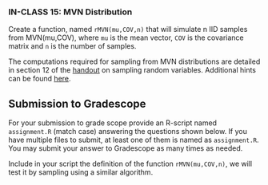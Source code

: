 ### IN-CLASS 15: MVN Distribution

Create a function, named `rMVN(mu,COV,n)` that will simulate n IID samples from MVN(mu,COV), where `mu` is the mean vector, `COV` is the covariance matrix and `n` is the number of samples.

The computations required for sampling from MVN distributions are detailed in section 12 of the [handout](https://github.com/gdlc/STAT_COMP/blob/master/HANDOUTS/SimulatingRandomVariables.pdf) on sampling random variables. Additional hints can be found [here](https://github.com/gdlc/STAT_COMP/blob/master/HANDOUTS/MVNORM.md).

## Submission to Gradescope

For your submission to grade scope provide an R-script named `assignment.R` (match case) answering the questions shown below. If you have multiple files to submit, at least one of them is named as `assignment.R`.  You may submit your answer to Gradescope as many times as needed.

Include in your script the definition of the function `rMVN(mu,COV,n)`, we will test it by sampling using a similar algorithm.




 

